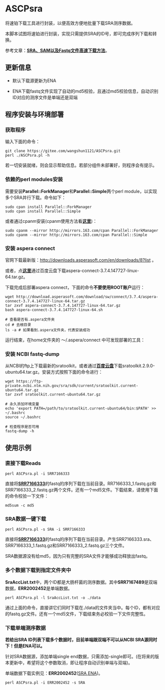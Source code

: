 # ASCPsra

将速铂下载工具进行封装，以便高效方便地批量下载SRA测序数据。

本脚本试图将速铂进行封装，实现只需提供SRA的ID号，即可完成序列下载和转换。

参考文章：[**SRA、SAM以及Fastq文件高速下载方法**](http://bioinfostar.com/2017/12/23/How-to-download-SRA-data-zh_CN/)。

## 更新信息

* 默认下载源更新为ENA

* ENA下载fastq文件实现了自动的md5校验，且通过md5校验信息，自动识别ID对应的测序文件是单端还是双端

## 程序安装与环境部署

### 获取程序

输入下面的命令：

```
git clone https://gitee.com/wangshun1121/ASCPsra.git
perl ./ASCPsra.pl -h
```

若一切安装就绪，则会显示帮助信息。若部分组件未部署好，则程序会有提示。

### 依赖的perl modules安装

需要安装**Parallel::ForkManager**和**Parallel::Simple**两个perl module，以实现多个SRA并行下载。命令如下：

```
sudo cpan install Parallel::ForkManager
sudo cpan install Parallel::Simple
```

或者通过cpanm安装(cpanm使用方法看[**这里**](https://blog.csdn.net/memray/article/details/17543791))：

```
sudo cpanm --mirror http://mirrors.163.com/cpan Parallel::ForkManager
sudo cpanm --mirror http://mirrors.163.com/cpan Parallel::Simple
```


### 安装 aspera connect

官网下载最新版：http://downloads.asperasoft.com/en/downloads/8?list 。

或者，点[**这里**](https://pan.baidu.com/s/1mXWkCw3yIwoc6LVrdKo9LA)通过百度云盘下载aspera-connect-3.7.4.147727-linux-64.tar.gz。

下载完成后部署aspera connect，下面的命令**不要使用ROOT账户**运行：

```
wget http://download.asperasoft.com/download/sw/connect/3.7.4/aspera-connect-3.7.4.147727-linux-64.tar.gz
tar zxvf aspera-connect-3.7.4.147727-linux-64.tar.gz
bash aspera-connect-3.7.4.147727-linux-64.sh

# 查看是否有.aspera文件夹
cd # 去根目录
ls -a # 如果看到.aspera文件夹，代表安装成功

```

运行结束，在home文件夹的 ～/.aspera/connect 中可发现部署的工具：

### 安装 NCBI fastq-dump

从NCBI的ftp上下载最新的sratoolkit，或者通过[**百度云盘**](https://pan.baidu.com/s/1k6ajnCqE85PfobNn83faFQ)下载sratoolkit.2.9.0-ubuntu64.tar.gz。安装方式按照下面的命令进行：

```
wget https://ftp-private.ncbi.nlm.nih.gov/sra/sdk/current/sratoolkit.current-ubuntu64.tar.gz
tar zxvf sratoolkit.current-ubuntu64.tar.gz

# 永久添加环境变量
echo 'export PATH=/path/to/sratoolkit.current-ubuntu64/bin:$PATH' >> ~/.bashrc
source ~/.bashrc

# 检查程序是否可用
fastq-dump -h

```

## 使用示例

### 直接下载Reads

```
perl ASCPsra.pl -i SRR7166333
```

直接将[**SRR7166333**](https://www.ebi.ac.uk/ena/data/view/SRR7166333)的fastq的序列下载在当前目录。RR7166333_1.fastq.gz和SRR7166333_2.fastq.gz两个文件。还有一个md5文件。下载结束，请使用下面的命令校验一下文件：

```
md5sum -c md5
```

### SRA数据一键下载

```
perl ASCPsra.pl -s SRA -i SRR7166333
```

直接将[**SRR7166333**](https://www.ncbi.nlm.nih.gov/sra/SRR7166333)的fastq的序列下载在当前目录。产生SRR7166333.sra、SRR7166333_1.fastq.gz和SRR7166333_2.fastq.gz三个文件。

SRA数据源没有给md5，因为只有完整的SRA文件才能够成功释放出fastq。

### 多个数据下载到指定文件夹中

**SraAccList.txt**中，两个ID都是大肠杆菌的测序数据。其中**SRR7167489**是双端数据，**ERR2002452**是单端数据。

```
perl ASCPsra.pl -l SraAccList.txt -o ./data
```

通过上面的命令，直接讲它们同时下载在./data的文件夹当中。每个ID，都有对应的fastq.gz文件。还有一个md5文件，下载结束务必校验一下文件完整性。


### 下载单端测序数据

**若给出SRA ID列表下载多个数据时，目前单端跟双端不可以从NCBI SRA源同时下！但是ENA可以。**

针对SRA数据源，添加单端single end数据，只需添加-single即可。(在将来的版本更新中，希望将这个参数取消，即让程序自动识别单端与双端)。

单端数据下载实例见：**ERR2002452**([SRA](https://trace.ncbi.nlm.nih.gov/Traces/sra/?run=ERR2002452),[ENA](https://www.ebi.ac.uk/ena/data/view/ERR2002452))。

```
perl ASCPsra.pl -i ERR2002452 -s SRA
```
